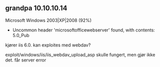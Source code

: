 ## grandpa 10.10.10.14

Microsoft Windows 2003\|XP\|2008 \(92%\)

* Uncommon header 'microsoftofficewebserver' found, with contents: 5.0\_Pub

kjører iis 6.0. kan exploites med webdav?

exploit/windows/iis/iis\_webdav\_upload\_asp skulle fungert, men gjør ikke det. får server error

